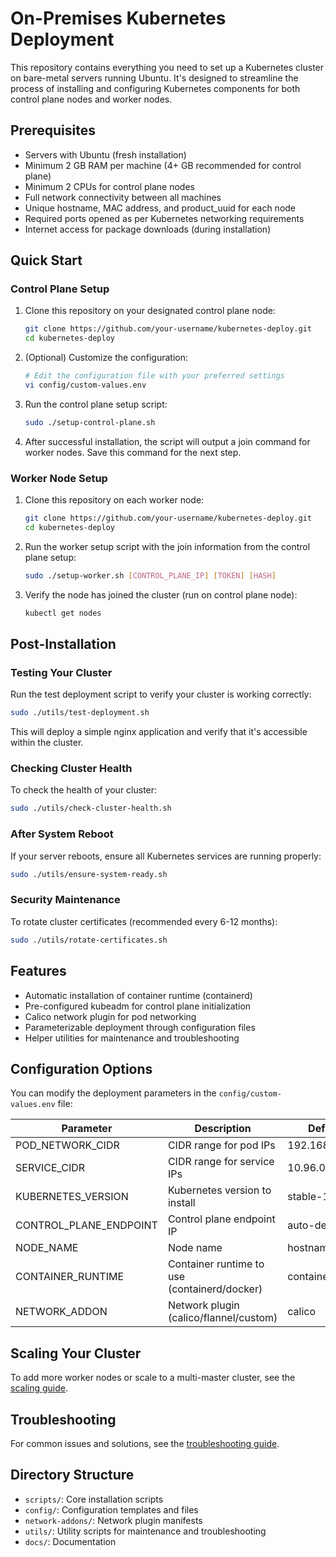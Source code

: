 # On-Premises Kubernetes Deployment

This repository contains everything you need to set up a Kubernetes cluster on bare-metal servers running Ubuntu. It's designed to streamline the process of installing and configuring Kubernetes components for both control plane nodes and worker nodes.

## Prerequisites

- Servers with Ubuntu (fresh installation)
- Minimum 2 GB RAM per machine (4+ GB recommended for control plane)
- Minimum 2 CPUs for control plane nodes
- Full network connectivity between all machines
- Unique hostname, MAC address, and product_uuid for each node
- Required ports opened as per Kubernetes networking requirements
- Internet access for package downloads (during installation)

## Quick Start

### Control Plane Setup

1. Clone this repository on your designated control plane node:
   ```bash
   git clone https://github.com/your-username/kubernetes-deploy.git
   cd kubernetes-deploy
   ```

2. (Optional) Customize the configuration:
   ```bash
   # Edit the configuration file with your preferred settings
   vi config/custom-values.env
   ```

3. Run the control plane setup script:
   ```bash
   sudo ./setup-control-plane.sh
   ```

4. After successful installation, the script will output a join command for worker nodes. Save this command for the next step.

### Worker Node Setup

1. Clone this repository on each worker node:
   ```bash
   git clone https://github.com/your-username/kubernetes-deploy.git
   cd kubernetes-deploy
   ```

2. Run the worker setup script with the join information from the control plane setup:
   ```bash
   sudo ./setup-worker.sh [CONTROL_PLANE_IP] [TOKEN] [HASH]
   ```

3. Verify the node has joined the cluster (run on control plane node):
   ```bash
   kubectl get nodes
   ```

## Post-Installation

### Testing Your Cluster

Run the test deployment script to verify your cluster is working correctly:

```bash
sudo ./utils/test-deployment.sh
```

This will deploy a simple nginx application and verify that it's accessible within the cluster.

### Checking Cluster Health

To check the health of your cluster:

```bash
sudo ./utils/check-cluster-health.sh
```

### After System Reboot

If your server reboots, ensure all Kubernetes services are running properly:

```bash
sudo ./utils/ensure-system-ready.sh
```

### Security Maintenance

To rotate cluster certificates (recommended every 6-12 months):

```bash
sudo ./utils/rotate-certificates.sh
```

## Features

- Automatic installation of container runtime (containerd)
- Pre-configured kubeadm for control plane initialization
- Calico network plugin for pod networking
- Parameterizable deployment through configuration files
- Helper utilities for maintenance and troubleshooting

## Configuration Options

You can modify the deployment parameters in the `config/custom-values.env` file:

| Parameter | Description | Default |
|-----------|-------------|---------|
| POD_NETWORK_CIDR | CIDR range for pod IPs | 192.168.0.0/16 |
| SERVICE_CIDR | CIDR range for service IPs | 10.96.0.0/12 |
| KUBERNETES_VERSION | Kubernetes version to install | stable-1 |
| CONTROL_PLANE_ENDPOINT | Control plane endpoint IP | auto-detected |
| NODE_NAME | Node name | hostname |
| CONTAINER_RUNTIME | Container runtime to use (containerd/docker) | containerd |
| NETWORK_ADDON | Network plugin (calico/flannel/custom) | calico |

## Scaling Your Cluster

To add more worker nodes or scale to a multi-master cluster, see the [scaling guide](docs/scaling.md).

## Troubleshooting

For common issues and solutions, see the [troubleshooting guide](docs/troubleshooting.md).

## Directory Structure

- `scripts/`: Core installation scripts
- `config/`: Configuration templates and files
- `network-addons/`: Network plugin manifests
- `utils/`: Utility scripts for maintenance and troubleshooting
- `docs/`: Documentation